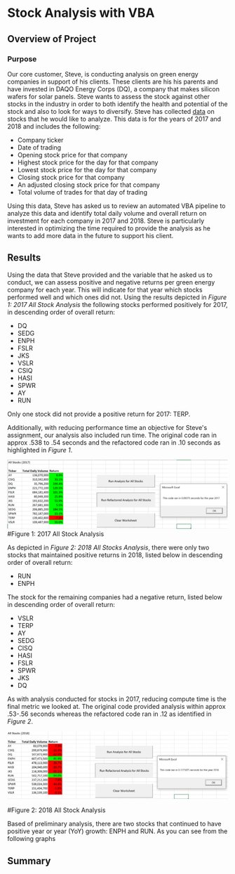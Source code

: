# Stock Analysis with VBA

## Overview of Project

### Purpose  

Our core customer, Steve, is conducting analysis on green energy companies in support of his clients.  These clients are his his parents and have invested in DAQO Energy Corps (DQ), a company that makes silicon wafers for solar panels.  Steve wants to assess the stock against other stocks in the industry in order to both identify the health and potential of the stock and also to look for ways to diversify.  Steve has collected [data](https://github.com/MaureenFromuth/Stock-Analysis/blob/master/VBA_Challenge.xlsm) on stocks that he would like to analyze.  This data is for the years of 2017 and 2018 and includes the following:

- Company ticker 
- Date of trading
- Opening stock price for that company
- Highest stock price for the day for that company
- Lowest stock price for the day for that company
- Closing stock price for that company
- An adjusted closing stock price for that company
- Total volume of trades for that day of trading

Using this data, Steve has asked us to review an automated VBA pipeline to analyze this data and identify total daily volume and overall return on investment for each company in 2017 and 2018.  Steve is particularly interested in optimizing the time required to provide the analysis as he wants to add more data in the future to support his client.      

## Results

Using the data that Steve provided and the variable that he asked us to conduct, we can assess positive and negative returns per green energy company for each year.  This will indicate for that year which stocks performed well and which ones did not.  Using the results depicted in *Figure 1: 2017 All Stock Analysis* the following stocks performed positively for 2017, in descending order of overall return:

- DQ
- SEDG
- ENPH
- FSLR
- JKS
- VSLR
- CSIQ
- HASI
- SPWR
- AY
- RUN

Only one stock did not provide a positive return for 2017: TERP.

Additionally, with reducing performance time an objective for Steve's assignment, our analysis also included run time.  The original code ran in approx .538 to .54 seconds and the refactored code ran in .10 seconds as highlighted in *Figure 1*.

![Figure 1: 2017 All Stocks Analysis](https://github.com/MaureenFromuth/Stock-Analysis/blob/master/VBA_Challenge_2017.png)
#Figure 1: 2017 All Stock Analysis

As depicted in *Figure 2: 2018 All Stocks Analysis*, there were only two stocks that maintained positive returns in 2018, listed below in descending order of overall return: 
- RUN
- ENPH  

The stock for the remaining companies had a negative return, listed below in descending order of overall return:
- VSLR
- TERP
- AY
- SEDG
- CISQ
- HASI
- FSLR
- SPWR
- JKS
- DQ 

As with analysis conducted for stocks in 2017, reducing compute time is the final metric we looked at.  The original code provided analysis within approx .53-.56 seconds whereas the refactored code ran in .12 as identified in *Figure 2*.

![Figure 2: 2018 All Stocks Analysis](https://github.com/MaureenFromuth/Stock-Analysis/blob/master/VBA_Challenge_2018.png)

#Figure 2: 2018 All Stock Analysis

Based of preliminary analysis, there are two stocks that continued to have positive year or year (YoY) growth: ENPH and RUN.  As you can see from the following graphs

## Summary

